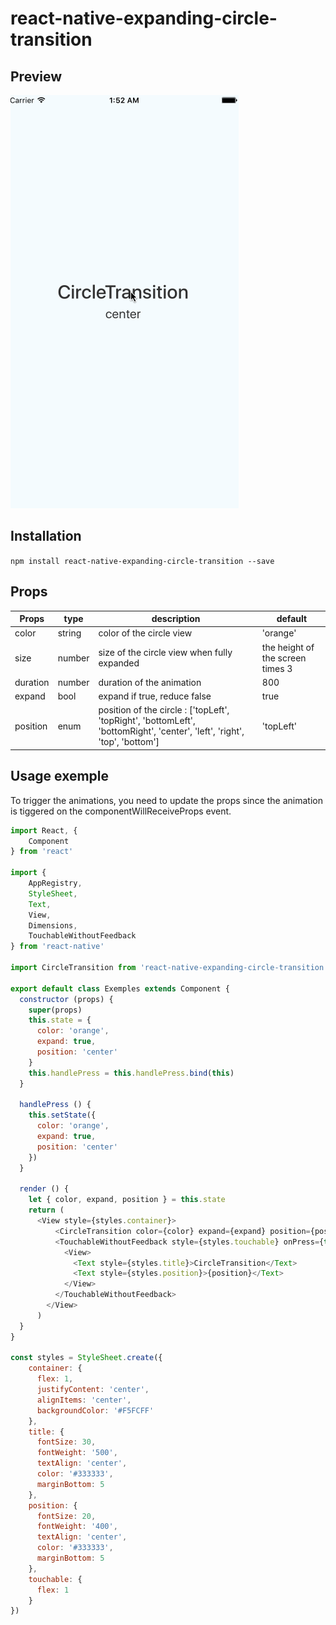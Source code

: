 # react-native-expanding-circle-transition


## Preview

![App preview](/animation.gif)

## Installation 

  `npm install react-native-expanding-circle-transition --save`

## Props 

| Props    | type   | description                                                                                             | default                          |
|----------|--------|---------------------------------------------------------------------------------------------------------|----------------------------------|
| color    | string | color of the circle view                                                                                | 'orange'                         |
| size     | number | size of the circle view when fully expanded                                                             | the height of the screen times 3 |
| duration | number | duration of the animation                                                                               | 800                              |
| expand   | bool   | expand if true, reduce false                                                                            | true                             |
| position | enum   | position of the circle :  ['topLeft', 'topRight', 'bottomLeft', 'bottomRight', 'center', 'left', 'right', 'top', 'bottom']  | 'topLeft'                        |

## Usage exemple

To trigger the animations, you need to update the props since the animation is tiggered on the componentWillReceiveProps event. 
```javascript
import React, {
    Component
} from 'react'

import {
    AppRegistry,
    StyleSheet,
    Text,
    View,
    Dimensions,
    TouchableWithoutFeedback
} from 'react-native'

import CircleTransition from 'react-native-expanding-circle-transition'

export default class Exemples extends Component {
  constructor (props) {
    super(props)
    this.state = {
      color: 'orange',
      expand: true,
      position: 'center'
    }
    this.handlePress = this.handlePress.bind(this)
  }

  handlePress () {
    this.setState({
      color: 'orange',
      expand: true,
      position: 'center'
    })
  }

  render () {
    let { color, expand, position } = this.state
    return (
      <View style={styles.container}>
          <CircleTransition color={color} expand={expand} position={position} />
          <TouchableWithoutFeedback style={styles.touchable} onPress={this.handlePress}>
            <View>
              <Text style={styles.title}>CircleTransition</Text>
              <Text style={styles.position}>{position}</Text>
            </View>
          </TouchableWithoutFeedback>
        </View>
      )
  }
}

const styles = StyleSheet.create({
    container: {
      flex: 1,
      justifyContent: 'center',
      alignItems: 'center',
      backgroundColor: '#F5FCFF'
    },
    title: {
      fontSize: 30,
      fontWeight: '500',
      textAlign: 'center',
      color: '#333333',
      marginBottom: 5
    },
    position: {
      fontSize: 20,
      fontWeight: '400',
      textAlign: 'center',
      color: '#333333',
      marginBottom: 5
    },
    touchable: {
      flex: 1
    }
})
``````
